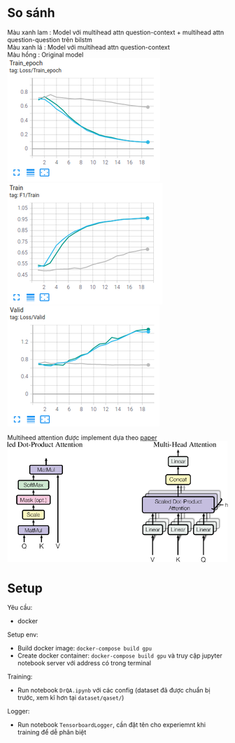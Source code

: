 # So sánh
Màu xanh lam : Model với multihead attn question-context + multihead attn question-question trên bilstm  
Màu xanh lá  : Model với multihead attn question-context  
Màu hồng     : Original model  
![TrainLoss](./images/TrainLoss.png)
![F1](./images/F1.png)
![ValLoss](./images/ValLoss.png)  

Multiheed attention được implement dựa theo [paper](https://arxiv.org/abs/1706.03762) 
![attn](./images/attn.png)  


# Setup
Yêu cầu:
* docker

Setup env:
* Build docker image: `docker-compose build gpu`
* Create docker container: `docker-compose build gpu` và truy cập jupyter notebook server với address có trong terminal

Training:
* Run notebook `DrQA.ipynb` với các config (dataset đã được chuẩn bị trước, xem kĩ hơn tại `dataset/qaset/`)

Logger:
* Run notebook `TensorboardLogger`, cần đặt tên cho experiemnt khi training để dễ phân biệt
